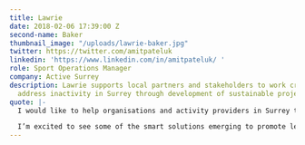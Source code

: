 ```yaml
---
title: Lawrie
date: 2018-02-06 17:39:00 Z
second-name: Baker
thumbnail_image: "/uploads/lawrie-baker.jpg"
twitter: https://twitter.com/amitpateluk
linkedin: 'https://www.linkedin.com/in/amitpateluk/ '
role: Sport Operations Manager
company: Active Surrey
description: Lawrie supports local partners and stakeholders to work creatively to
  address inactivity in Surrey through development of sustainable projects.
quote: |-
  I would like to help organisations and activity providers in Surrey to work together so that the digital offer reflects the reality of the great range of activities that exists already in the county.

  I’m excited to see some of the smart solutions emerging to promote leisure in 2018.
---
```


